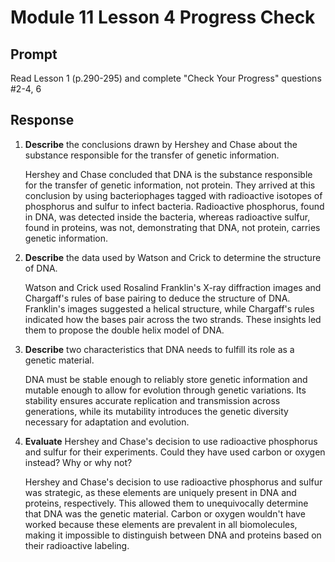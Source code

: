 # Module 11 Lesson 4 Progress Check

## Prompt
Read Lesson 1 (p.290-295) and complete "Check Your Progress" questions #2-4, 6

## Response
1. **Describe** the conclusions drawn by Hershey and Chase about the substance responsible for the transfer of genetic information.

   Hershey and Chase concluded that DNA is the substance responsible for the transfer of genetic information, not protein. They arrived at this conclusion by using bacteriophages tagged with radioactive isotopes of phosphorus and sulfur to infect bacteria. Radioactive phosphorus, found in DNA, was detected inside the bacteria, whereas radioactive sulfur, found in proteins, was not, demonstrating that DNA, not protein, carries genetic information.

2. **Describe** the data used by Watson and Crick to determine the structure of DNA.

   Watson and Crick used Rosalind Franklin's X-ray diffraction images and Chargaff's rules of base pairing to deduce the structure of DNA. Franklin's images suggested a helical structure, while Chargaff's rules indicated how the bases pair across the two strands. These insights led them to propose the double helix model of DNA.

3. **Describe** two characteristics that DNA needs to fulfill its role as a genetic material.

   DNA must be stable enough to reliably store genetic information and mutable enough to allow for evolution through genetic variations. Its stability ensures accurate replication and transmission across generations, while its mutability introduces the genetic diversity necessary for adaptation and evolution.

4. **Evaluate** Hershey and Chase's decision to use radioactive phosphorus and sulfur for their experiments. Could they have used carbon or oxygen instead? Why or why not?

   Hershey and Chase's decision to use radioactive phosphorus and sulfur was strategic, as these elements are uniquely present in DNA and proteins, respectively. This allowed them to unequivocally determine that DNA was the genetic material. Carbon or oxygen wouldn't have worked because these elements are prevalent in all biomolecules, making it impossible to distinguish between DNA and proteins based on their radioactive labeling.

